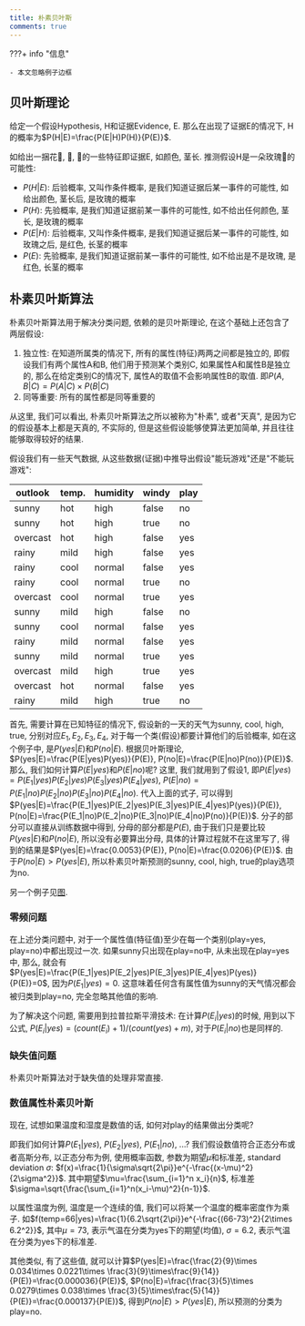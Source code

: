 ```yaml
---
title: 朴素贝叶斯
comments: true
---
```


???+ info "信息"

    - 本文忽略例子边框

## 贝叶斯理论

给定一个假设Hypothesis, H和证据Evidence, E. 那么在出现了证据E的情况下, H的概率为$P(H|E)=\frac{P(E|H)P(H)}{P(E)}$. 

如给出一捆花🌷, 🌹, 🌸的一些特征即证据E, 如颜色, 茎长. 推测假设H是一朵玫瑰🌹的可能性:

- $P(H|E)$: 后验概率, 又叫作条件概率, 是我们知道证据后某一事件的可能性, 如给出颜色, 茎长后, 是玫瑰的概率
- $P(H)$: 先验概率, 是我们知道证据前某一事件的可能性, 如不给出任何颜色, 茎长, 是玫瑰的概率
- $P(E|H)$: 后验概率, 又叫作条件概率, 是我们知道证据后某一事件的可能性, 如玫瑰之后, 是红色, 长茎的概率
- $P(E)$: 先验概率, 是我们知道证据前某一事件的可能性, 如不给出是不是玫瑰, 是红色, 长茎的概率 

## 朴素贝叶斯算法

朴素贝叶斯算法用于解决分类问题, 依赖的是贝叶斯理论, 在这个基础上还包含了两层假设:

1. 独立性: 在知道所属类的情况下, 所有的属性(特征)两两之间都是独立的, 即假设我们有两个属性A和B, 他们用于预测某个类别C, 如果属性A和属性B是独立的, 那么在给定类别C的情况下, 属性A的取值不会影响属性B的取值. 即$P(A,B|C)=P(A|C)\times P(B|C)$
2. 同等重要: 所有的属性都是同等重要的

从这里, 我们可以看出, 朴素贝叶斯算法之所以被称为"朴素", 或者"天真", 是因为它的假设基本上都是天真的, 不实际的, 但是这些假设能够使算法更加简单, 并且往往能够取得较好的结果.

假设我们有一些天气数据, 从这些数据(证据)中推导出假设"能玩游戏"还是"不能玩游戏":

| outlook  | temp. | humidity | windy | play |
|----------|-------|----------|-------|------|
| sunny    | hot   | high     | false | no   |
| sunny    | hot   | high     | true  | no   |
| overcast | hot   | high     | false | yes  |
| rainy    | mild  | high     | false | yes  |
| rainy    | cool  | normal   | false | yes  |
| rainy    | cool  | normal   | true  | no   |
| overcast | cool  | normal   | true  | yes  |
| sunny    | mild  | high     | false | no   |
| sunny    | cool  | normal   | false | yes  |
| rainy    | mild  | normal   | false | yes  |
| sunny    | mild  | normal   | true  | yes  |
| overcast | mild  | high     | true  | yes  |
| overcast | hot   | normal   | false | yes  |
| rainy    | mild  | high     | true  | no   |

首先, 需要计算在已知特征的情况下, 假设新的一天的天气为sunny, cool, high, true, 分别对应$E_1, E_2, E_3, E_4$, 对于每一个类(假设)都要计算他们的后验概率, 如在这个例子中, 是$P(yes|E)$和$P(no|E)$. 根据贝叶斯理论, $P(yes|E)=\frac{P(E|yes)P(yes)}{P(E)}, P(no|E)=\frac{P(E|no)P(no)}{P(E)}$. 那么, 我们如何计算$P(E|yes)$和$P(E|no)$呢? 这里, 我们就用到了假设1, 即$P(E|yes)=P(E_1|yes)P(E_2|yes)P(E_3|yes)P(E_4|yes)$, $P(E|no)=P(E_1|no)P(E_2|no)P(E_3|no)P(E_4|no)$. 代入上面的式子, 可以得到$P(yes|E)=\frac{P(E_1|yes)P(E_2|yes)P(E_3|yes)P(E_4|yes)P(yes)}{P(E)}, P(no|E)=\frac{P(E_1|no)P(E_2|no)P(E_3|no)P(E_4|no)P(no)}{P(E)}$. 分子的部分可以直接从训练数据中得到, 分母的部分都是$P(E)$, 由于我们只是要比较$P(yes|E)$和$P(no|E)$, 所以没有必要算出分母, 具体的计算过程就不在这里写了, 得到的结果是$P(yes|E)=\frac{0.0053}{P(E)}, P(no|E)=\frac{0.0206}{P(E)}$. 由于$P(no|E)>P(yes|E)$, 所以朴素贝叶斯预测的sunny, cool, high, true的play选项为no.

另一个例子见[图](https://img.ricolxwz.io/2024/08/df558f7e1e5c65c1e36402b2b41bfa7e.png).

### 零频问题

在上述分类问题中, 对于一个属性值(特征值)至少在每一个类别(play=yes, play=no)中都出现过一次. 如果sunny只出现在play=no中, 从未出现在play=yes中, 那么, 就会有$P(yes|E)=\frac{P(E_1|yes)P(E_2|yes)P(E_3|yes)P(E_4|yes)P(yes)}{P(E)}=0$, 因为$P(E_1|yes)=0$. 这意味着任何含有属性值为sunny的天气情况都会被归类到play=no, 完全忽略其他值的影响. 

为了解决这个问题, 需要用到拉普拉斯平滑技术: 在计算$P(E_i|yes)$的时候, 用到以下公式, $P(E_i|yes)=(count(E_i)+1)/(count(yes)+m)$, 对于$P(E_i|no)$也是同样的. 

### 缺失值问题

朴素贝叶斯算法对于缺失值的处理非常直接.

### 数值属性朴素贝叶斯

现在, 试想如果温度和湿度是数值的话, 如何对play的结果做出分类呢? 

即我们如何计算$P(E_1|yes)$, $P(E_2|yes)$, $P(E_1|no)$, ...? 我们假设数值符合正态分布或者高斯分布, 以正态分布为例, 使用概率函数, 参数为期望$\mu$和标准差, standard deviation $\sigma$: $f(x)=\frac{1}{\sigma\sqrt{2\pi}}e^{-\frac{(x-\mu)^2}{2\sigma^2}}$. 其中期望$\mu=\frac{\sum_{i=1}^n x_i}{n}$, 标准差$\sigma=\sqrt{\frac{\sum_{i=1}^n(x_i-\mu)^2}{n-1}}$.

以属性温度为例, 温度是一个连续的值, 我们可以将某一个温度的概率密度作为乘子. 如$f(temp=66|yes)=\frac{1}{6.2\sqrt{2\pi}}e^{-\frac{(66-73)^2}{2\times 6.2^2}}$, 其中$\mu=73$, 表示气温在分类为yes下的期望(均值), $\sigma=6.2$, 表示气温在分类为yes下的标准差.

其他类似, 有了这些值, 就可以计算$P(yes|E)=\frac{\frac{2}{9}\times 0.034\times 0.0221\times \frac{3}{9}\times\frac{9}{14}}{P(E)}=\frac{0.000036}{P(E)}$, $P(no|E)=\frac{\frac{3}{5}\times 0.0279\times 0.038\times \frac{3}{5}\times\frac{5}{14}}{P(E)}=\frac{0.000137}{P(E)}$, 得到$P(no|E)>P(yes|E)$, 所以预测的分类为play=no.